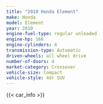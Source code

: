 ```yaml
---
title: "2010 Honda Element"
make: Honda
model: Element
year: 2010
engine-fuel-type: regular unleaded
engine-hp: 166
engine-cylinders: 4
transmission-type: Automatic
driven-wheels: all wheel drive
number-of-doors: 4
market-category: Crossover
vehicle-size: Compact
vehicle-style: 4dr SUV
---
```


{{< car_info >}}
